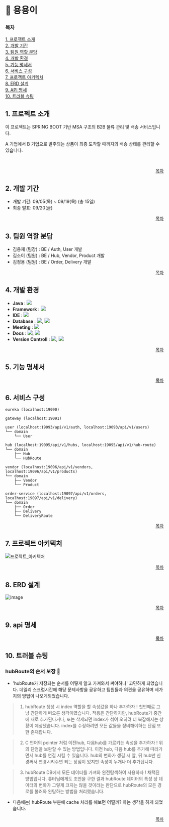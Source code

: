 # 🐉 용용이

### 목차
[1. 프로젝트 소개](#1-프로젝트-소개)  
[2. 개발 기간](#2-개발-기간)  
[3. 팀원 역할 분담](#3-팀원-역할-분담)  
[4. 개발 환경](#4-개발-환경)  
[5. 기능 명세서](#5-기능-명세서)  
[6. 서비스 구성](#6-서비스-구성)  
[7. 프로젝트 아키텍처](#7-프로젝트-아키텍처)  
[8. ERD 설계](#8-erd-설계)  
[9. API 명세](#9-api-명세)  
[10. 트러블 슈팅](#10-트러블-슈팅)

## 1. 프로젝트 소개
이 프로젝트는 SPRING BOOT 기반 MSA 구조의 B2B 물류 관리 및 배송 서비스입니다. <br>

A 기업에서 B 기업으로 발주되는 상품이 최종 도착할 때까지의 배송 상태를 관리할 수 있습니다.

<br>
<div align="right">

[목차](#목차)
</div>

## 2. 개발 기간

* 개발 기간: 09/05(목) ~ 09/19(목) (총 15일)
* 최종 발표: 09/20(금)

<div align="right">

[목차](#목차)

</div>

## 3. 팀원 역할 분담
- 김용재 (팀장) : BE / Auth, User 개발
- 김소이 (팀원) : BE / Hub, Vendor, Product 개발
- 김정용 (팀원) : BE / Order, Delivery 개발

<div align="right">

[목차](#목차)

</div>

## 4. 개발 환경
- **Java** : <img src = "https://img.shields.io/badge/Java 17-007396?&logo=java&logoColor=white">
- **Framework** : <img src = "https://img.shields.io/badge/Springboot 3-6DB33F?&logo=springboot&logoColor=white">
- **IDE** : <img src = "https://img.shields.io/badge/Intellij Idea-000000?&logo=intellijidea&logoColor=white">
- **Database** :  <img src = "https://img.shields.io/badge/PostgreSQL-4479A1?&logo=PostgreSQL&logoColor=white">, <img src = "https://img.shields.io/badge/Redis-FF4438?&logo=redis&logoColor=white">
- **Meeting** : <img src = "https://img.shields.io/badge/Discord-5865F2?&logo=discord&logoColor=white">
- **Docs** : <img src = "https://img.shields.io/badge/Swagger-85EA2D?&logo=swagger&logoColor=white">, <img src = "https://img.shields.io/badge/Notion-000000?&logo=Notion&logoColor=white">
- **Version Controll** : <img src = "https://img.shields.io/badge/Git-F05032?&logo=git&logoColor=white">, <img src = "https://img.shields.io/badge/Github-181717?&logo=github&logoColor=white">

<div align="right">

[목차](#목차)

</div>

## 5. 기능 명세서



<div align="right">

[목차](#목차)


</div>

## 6. 서비스 구성

```
eureka (localhost:19090)

gateway (localhost:19091)

user (localhost:19093/api/v1/auth, localhost:19093/api/v1/users)
└── domain
    └── User

hub (localhost:19095/api/v1/hubs, localhost:19095/api/v1/hub-route)
└── domain
    ├── Hub
    └── HubRoute

vendor (localhost:19096/api/v1/vendors, localhost:19096/api/v1/products)
└── domain
    ├── Vendor
    └── Product

order-service (localhost:19097/api/v1/orders, localhost:19097/api/v1/delivery)
└── domain
    ├── Order
    ├── Delivery
    └── DeliveryRoute
```

<div align="right">

[목차](#목차)

</div>

## 7. 프로젝트 아키텍처
![프로젝트_아키텍처](https://github.com/user-attachments/assets/baa11243-27d4-4c53-beab-1cedc102cd85)



<div align="right">

[목차](#목차)


</div>

## 8. ERD 설계
![image](https://github.com/user-attachments/assets/b7374a90-a778-4e0a-8968-8802871d373f)


<div align="right">

[목차](#목차)

</div>

## 9. api 명세


<div align="right">

[목차](#목차)


</div>



## 10. 트러블 슈팅

### <strong> hubRoute의 순서 보장 🤔 </strong>
   * 'hubRoute가 저장되는 순서를 어떻게 알고 가져와서 써야하나' 고민하게 되었습니다.
   데일리 스크럼시간에 해당 문제사항을 공유하고 팀원들과 의견을 공유하며 세가지의 방법이 나오게되었습니다.
   
   > 1) hubRoute 생성 시 index 역할을 할 속성값을 하나 추가하자 !
      첫번째로 그냥 간단하게 떠오른 생각이였습니다. 적용은 간단하지만, hubRoute가 중간에 새로 추가된다거나, 또는 삭제되면
      index가 섞여 오히려 더 복잡해지는 상황이 예상됐습니다. index를 수정하려면 모든 값들을 정비해야하는 단점 또한 존재합니다.
      
   > 2) C 언어의 pointer 처럼 이전hub, 다음hub를 가르키는 속성을 추가하자 !
      위의 단점을 보완할 수 있는 방법입니다. 이전 hub, 다음 hub를 추가해 따라가면서 hub를 연결 시킬 수 있습니다.
      hub의 변화가 생길 시 앞, 뒤 hub만 신경써서 변경시켜주면 되는 장점이 있지만 속성이 두개나 더 추가됩니다.

   > 3) hubRoute DB에서 모든 데이터를 가져와 완전탐색하여 사용하자 !
      채택된 방법입니다.
      튜터님에게도 조언을 구한 결과 hubRoute 데이터의 특성 상 데이터의 변화가 그렇게 크지는 않을 것이라는 판단으로
      hubRoute의 모든 경로를 불러와 완탐하는 방법을 처리했습니다.

   * 다음에는) hubRoute 부분에 cache 처리를 해보면 어떨까? 하는 생각을 하게 되었습니다.
   

<div align="right">

[목차](#목차)

</div>
